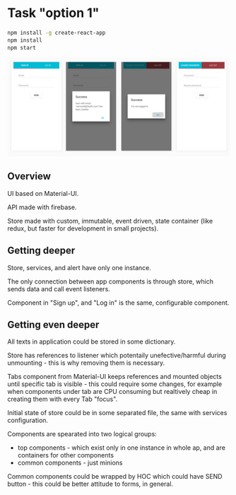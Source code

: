 # Task "option 1"

```sh
npm install -g create-react-app
npm install
npm start
```

![](screen.png)

## Overview

UI based on Material-UI.

API made with firebase.

Store made with custom, immutable, event driven, state container (like redux, but faster for development in small projects).

## Getting deeper

Store, services, and alert have only one instance.

The only connection between app components is through store, which sends data and call event listeners.

Component in "Sign up", and "Log in" is the same, configurable component.


## Getting even deeper

All texts in application could be stored in some dictionary.

Store has references to listener which potentaily unefective/harmful during unmounting - this is why removing them is necessary.

Tabs component from Material-UI keeps references and mounted objects until specific tab is visible - this could require some changes, for example when components under tab are CPU consuming but realtively cheap in creating them with every Tab "focus".

Initial state of store could be in some separated file, the same with services configuration.

Components are spearated into two logical groups:
* top components - which exist only in one instance in whole ap, and are containers for other components
* common components - just minions

Common components could be wrapped by HOC which could have SEND button - this could be better attitude to forms, in general.